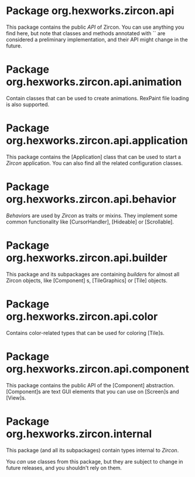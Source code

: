 # Package org.hexworks.zircon.api

This package contains the public *API* of Zircon. You can use anything you find here, but note that classes and methods
annotated with `` are considered a preliminary implementation, and their API might change in the future.

# Package org.hexworks.zircon.api.animation

Contain classes that can be used to create animations. RexPaint file loading is also supported.

# Package org.hexworks.zircon.api.application

This package contains the [Application] class that can be used to start a *Zircon* application. You can also find all
the related configuration classes.

# Package org.hexworks.zircon.api.behavior

*Behavior*s are used by *Zircon* as traits or mixins. They implement some common functionality like
[CursorHandler], [Hideable] or [Scrollable].

# Package org.hexworks.zircon.api.builder

This package and its subpackages are containing *builder*s for almost all Zircon objects, like [Component]
s, [TileGraphics] or [Tile] objects.

# Package org.hexworks.zircon.api.color

Contains color-related types that can be used for coloring [Tile]s.

# Package org.hexworks.zircon.api.component

This package contains the public API of the [Component] abstraction. [Component]s are text GUI elements that you can use
on [Screen]s and [View]s.

# Package org.hexworks.zircon.internal

This package (and all its subpackages) contain types internal to *Zircon*.

You *can* use classes from this package, but they are subject to change in future releases, and you shouldn't rely on
them.



